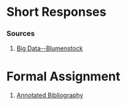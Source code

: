 # Short Responses

### Sources 

1. [Big Data--Blumenstock](https://peter-he01.github.io/DATA-150-Spring-2021/response.html)


# Formal Assignment

1. [Annotated Bibliography](https://peter-he01.github.io/DATA-150-Spring-2021/AnnotatedBib.html)


